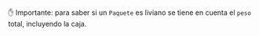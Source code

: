 :hand: Importante: para saber si un `Paquete` es liviano se tiene en cuenta el `peso` total, incluyendo la caja.